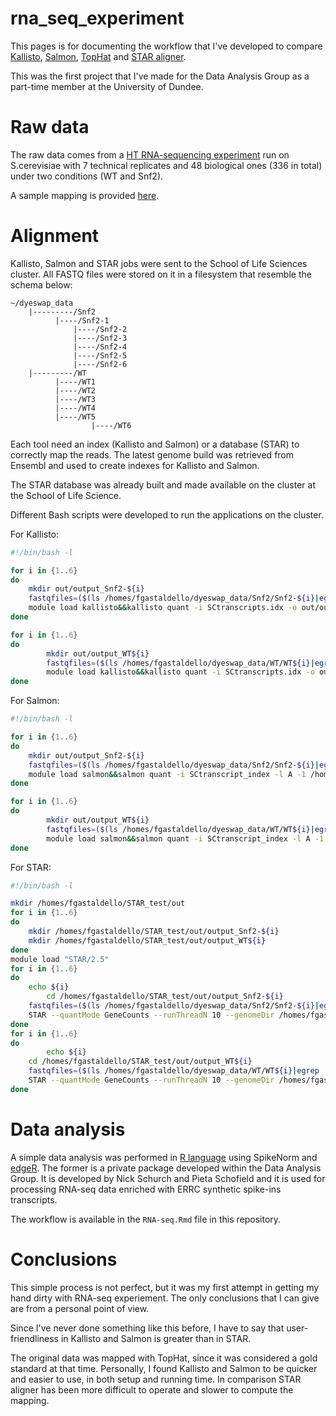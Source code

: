 # rna_seq_experiment
This pages is for documenting the workflow that I've developed to compare [Kallisto](https://pachterlab.github.io/kallisto/about.html), [Salmon](https://combine-lab.github.io/salmon/), [TopHat](https://ccb.jhu.edu/software/tophat/index.shtml) and [STAR aligner](https://github.com/alexdobin/STAR).

This was the first project that I've made for the Data Analysis Group as a part-time member at the University of Dundee.

Raw data
========
The raw data comes from a [HT RNA-sequencing experiment](https://doi.org/10.1093/bioinformatics/btv425) run on S.cerevisiae with 7 technical replicates and 48 biological ones (336 in total) under two conditions (WT and Snf2).

A sample mapping is provided [here](https://figshare.com/articles/Metadata_for_a_highly_replicated_two_condition_yeast_RNAseq_experiment_/1416210).

Alignment
=========

Kallisto, Salmon and STAR jobs were sent to the School of Life Sciences cluster. All FASTQ files were stored on it in a filesystem that resemble the schema below:

```
~/dyeswap_data
	|---------/Snf2
		  |----/Snf2-1
	          |----/Snf2-2
	          |----/Snf2-3
	          |----/Snf2-4
	          |----/Snf2-5
	          |----/Snf2-6
	|---------/WT
		  |----/WT1
		  |----/WT2
		  |----/WT3
		  |----/WT4
		  |----/WT5
                  |----/WT6
```

Each tool need an index (Kallisto and Salmon) or a database (STAR) to correctly map the reads. The latest genome build was retrieved from Ensembl and used to create indexes for Kallisto and Salmon. 

The STAR database was already built and made available on the cluster at the School of Life Science.

Different Bash scripts were developed to run the applications on the cluster.

For Kallisto:

```bash
#!/bin/bash -l

for i in {1..6}
do
	mkdir out/output_Snf2-${i}
	fastqfiles=($(ls /homes/fgastaldello/dyeswap_data/Snf2/Snf2-${i}|egrep '\.fastq\.gz$'))
	module load kallisto&&kallisto quant -i SCtranscripts.idx -o out/output_Snf2-${i} -b 100 /homes/fgastaldello/dyeswap_data/Snf2/Snf2-${i}/${fastqfiles[0]} /homes/fgastaldello/dyeswap_data/Snf2/Snf2-${i}/${fastqfiles[1]}&&module unload kallisto
done

for i in {1..6}
do
        mkdir out/output_WT${i}
        fastqfiles=($(ls /homes/fgastaldello/dyeswap_data/WT/WT${i}|egrep '\.fastq\.gz$'))
        module load kallisto&&kallisto quant -i SCtranscripts.idx -o out/output_WT${i} -b 100 /homes/fgastaldello/dyeswap_data/WT/WT${i}/${fastqfiles[0]} /homes/fgastaldello/dyeswap_data/WT/WT${i}/${fastqfiles[1]}&&module unload kallisto
done
```

For Salmon:

```bash
#!/bin/bash -l

for i in {1..6}
do
	mkdir out/output_Snf2-${i}
	fastqfiles=($(ls /homes/fgastaldello/dyeswap_data/Snf2/Snf2-${i}|egrep '\.fastq\.gz$'))
	module load salmon&&salmon quant -i SCtranscript_index -l A -1 /homes/fgastaldello/dyeswap_data/Snf2/Snf2-${i}/${fastqfiles[0]} -2 /homes/fgastaldello/dyeswap_data/Snf2/Snf2-${i}/${fastqfiles[1]} -o out/output_Snf2-${i}&&module unload salmon
done

for i in {1..6}
do
        mkdir out/output_WT${i}
        fastqfiles=($(ls /homes/fgastaldello/dyeswap_data/WT/WT${i}|egrep '\.fastq\.gz$'))
        module load salmon&&salmon quant -i SCtranscript_index -l A -1 /homes/fgastaldello/dyeswap_data/WT/WT${i}/${fastqfiles[0]} -2 /homes/fgastaldello/dyeswap_data/WT/WT${i}/${fastqfiles[1]} -o out/output_WT${i}&&module unload salmon
done
```

For STAR:

```bash
#!/bin/bash -l

mkdir /homes/fgastaldello/STAR_test/out
for i in {1..6}
do
	mkdir /homes/fgastaldello/STAR_test/out/output_Snf2-${i}
	mkdir /homes/fgastaldello/STAR_test/out/output_WT${i}
done
module load "STAR/2.5"
for i in {1..6}
do
	echo ${i}
        cd /homes/fgastaldello/STAR_test/out/output_Snf2-${i}
	fastqfiles=($(ls /homes/fgastaldello/dyeswap_data/Snf2/Snf2-${i}|egrep '\.fastq\.gz$'))
	STAR --quantMode GeneCounts --runThreadN 10 --genomeDir /homes/fgastaldello/STAR_test/S.Cer_db --genomeLoad NoSharedMemory --readFilesCommand gunzip -c --readFilesIn /homes/fgastaldello/dyeswap_data/Snf2/Snf2-${i}/${fastqfiles[0]} /homes/fgastaldello/dyeswap_data/Snf2/Snf2-${i}/${fastqfiles[1]} --outSAMmode Full --outSJfilterIntronMaxVsReadN 50 100 150 200 --outFilterType BySJout --outFilterMultimapNmax 2 --outFilterMismatchNmax 5 --outSAMunmapped Within
done
for i in {1..6}
do
        echo ${i}
	cd /homes/fgastaldello/STAR_test/out/output_WT${i}
	fastqfiles=($(ls /homes/fgastaldello/dyeswap_data/WT/WT${i}|egrep '\.fastq\.gz$'))
	STAR --quantMode GeneCounts --runThreadN 10 --genomeDir /homes/fgastaldello/STAR_test/S.Cer_db --genomeLoad NoSharedMemory --readFilesCommand gunzip -c --readFilesIn /homes/fgastaldello/dyeswap_data/WT/WT${i}/${fastqfiles[0]} /homes/fgastaldello/dyeswap_data/WT/WT${i}/${fastqfiles[1]} --outSAMmode Full --outSJfilterIntronMaxVsReadN 50 100 150 200 --outFilterType BySJout --outFilterMultimapNmax 2 --outFilterMismatchNmax 5 --outSAMunmapped Within
done
```

Data analysis
=============

A simple data analysis was performed in [R language](https://www.r-project.org) using SpikeNorm and [edgeR](https://bioconductor.org/packages/release/bioc/html/edgeR.html). The former is a private package developed within the Data Analysis Group. It is developed by Nick Schurch and Pieta Schofield and it is used 
for processing RNA-seq data enriched with ERRC synthetic spike-ins transcripts.

The workflow is available in the `RNA-seq.Rmd` file in this repository. 

Conclusions
===========

This simple process is not perfect, but it was my first attempt in getting my hand dirty with RNA-seq experiement. The only conclusions that I can give are from a personal point of view.

Since I've never done something like this before, I have to say that user-friendliness in Kallisto and Salmon is greater than in STAR. 

The original data was mapped with TopHat, since it was considered a gold standard at that time. Personally, I found Kallisto and Salmon to be quicker and easier to use, in both setup and running time. 
In comparison STAR aligner has been more difficult to operate and slower to compute the mapping.

